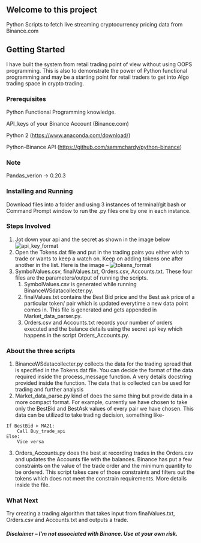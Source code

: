 ﻿
## Welcome to this project

Python Scripts to fetch live streaming cryptocurrency pricing data from Binance.com
 
## Getting Started

I have built the system from retail trading point of view without using OOPS programming. 
This is also to demonstrate the power of Python functional programming and may be a starting point for retail traders to get into Algo trading space in crypto trading.

### Prerequisites
Python Functional Programming knowledge. 

API_keys of your Binance Account (Binance.com)

Python 2 (https://www.anaconda.com/download/)

Python-Binance API (https://github.com/sammchardy/python-binance)


### Note

Pandas_verion -> 0.20.3


### Installing and Running

Download files into a folder and using 3 instances of terminal/git bash or Command Prompt window to run the .py files one by one in each instance.


### Steps Involved

1.	Jot down your api and the secret as shown in the image below
![api_key_format](https://user-images.githubusercontent.com/29548935/44007222-2554801e-9eaf-11e8-9bd5-df7b5b1eb7a2.PNG)
2.	Open the Tokens.dat file and put in the trading pairs you either wish to trade or wants to keep a watch on. Keep on adding tokens one after another in the list. Here is the image –
![tokens_format](https://user-images.githubusercontent.com/29548935/44007223-260faed4-9eaf-11e8-867c-dfae37ce59e2.PNG)
3.	SymbolValues.csv, finalValues.txt, Orders.csv, Accounts.txt. These four files are the parameters/output of running the scripts.
	1.	SymbolValues.csv is generated while running BinanceWSdatacollecter.py. 
	2.	finalValues.txt contains the Best Bid price and the Best ask price of a particular token/ pair which is updated everytime a new data point comes in. This file is generated and gets appended in Market_data_parser.py.
	3.	Orders.csv and Accounts.txt records your number of orders executed and the balance details using the secret api key which happens in the script Orders_Accounts.py.

 
### About the three scripts

1.	BinanceWSdatacollecter.py collects the data for the trading spread that is specified in the Tokens.dat file. You can decide the format of the data required inside the process_message function. A very details docstring provided inside the function. The data that is collected can be used for trading and further analysis
2.	Market_data_parse.py kind of does the same thing but provide data in a more compact format. For example, currently we have chosen to take only the BestBid and BestAsk values of every pair we have chosen. This data can be utilized to take trading decision, something like- 
```
If BestBid > MA21:
	Call Buy_trade_api
Else:
	Vice versa
```
3.	Orders_Accounts.py does the best at recording trades in the Orders.csv and updates the Accounts file with the balances.
Binance has put a few constraints on the value of the trade order and the minimum quantity to be ordered. This script takes care of those constraints and filters out the tokens which does not meet the constrain requirements. More details inside the file.


### What Next

Try creating a trading algorithm that takes input from finalValues.txt, Orders.csv and Accounts.txt and outputs a trade.




##### Disclaimer – I’m not associated with Binance. Use at your own risk.
